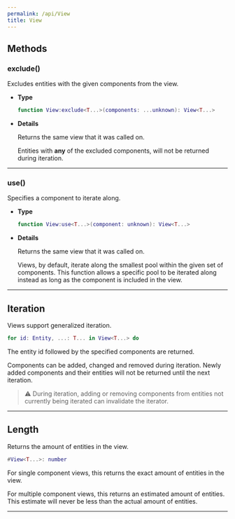 ```yaml
---
permalink: /api/View
title: View
---
```


## Methods

### exclude()

Excludes entities with the given components from the view.

- **Type**

    ```lua
    function View:exclude<T...>(components: ...unknown): View<T...>
    ```

- **Details**

    Returns the same view that it was called on.

    Entities with **any** of the excluded components, will not be returned during iteration.

---

### use()

Specifies a component to iterate along.

- **Type**

    ```lua
    function View:use<T...>(component: unknown): View<T...>
    ```

- **Details**

    Returns the same view that it was called on.

    Views, by default, iterate along the smallest pool within the given set of components. This function allows a specific pool to be iterated along instead as long as the component is included in the view.

---

## Iteration

Views support generalized iteration.

```lua
for id: Entity, ...: T... in View<T...> do
```

The entity id followed by the specified components are returned.

Components can be added, changed and removed during iteration. Newly added components and their entities will not be returned until the next iteration.

> ⚠️ During iteration, adding or removing components from entities not currently being iterated can invalidate the iterator.

---

## Length

Returns the amount of entities in the view.

```lua
#View<T...>: number
```

For single component views, this returns the exact amount of entities in the view.

For multiple component views, this returns an estimated amount of entities.
This estimate will never be less than the actual amount of entities.

---
